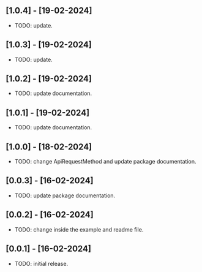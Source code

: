 ## [1.0.4] - [19-02-2024]

* TODO: update.

## [1.0.3] - [19-02-2024]

* TODO: update.

## [1.0.2] - [19-02-2024]

* TODO: update documentation.

## [1.0.1] - [19-02-2024]

* TODO: update documentation.

## [1.0.0] - [18-02-2024]

* TODO: change ApiRequestMethod and update package documentation.

## [0.0.3] - [16-02-2024]

* TODO: update package documentation.

## [0.0.2] - [16-02-2024]

* TODO: change inside the example and readme file.

## [0.0.1] - [16-02-2024]

* TODO: initial release.
